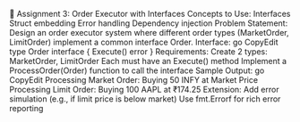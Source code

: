 🧩 Assignment 3: Order Executor with Interfaces
Concepts to Use:
Interfaces
Struct embedding
Error handling
Dependency injection
Problem Statement:
Design an order executor system where different order types (MarketOrder, LimitOrder) implement a common interface Order.
Interface:
go
CopyEdit
type Order interface {
   Execute() error
}
Requirements:
Create 2 types: MarketOrder, LimitOrder
Each must have an Execute() method
Implement a ProcessOrder(Order) function to call the interface
Sample Output:
go
CopyEdit
Processing Market Order: Buying 50 INFY at Market Price
Processing Limit Order: Buying 100 AAPL at ₹174.25
Extension:
Add error simulation (e.g., if limit price is below market)
Use fmt.Errorf for rich error reporting
 